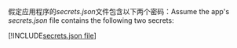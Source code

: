 <span data-ttu-id="a5812-101">假定应用程序的*secrets.json*文件包含以下两个密码：</span><span class="sxs-lookup"><span data-stu-id="a5812-101">Assume the app's *secrets.json* file contains the following two secrets:</span></span>

[!INCLUDE[secrets.json file](secrets-json-file.md)]
